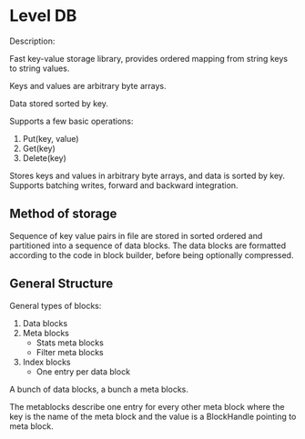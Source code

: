 # Level DB

Description:

Fast key-value storage library, provides ordered mapping from string keys to string values. 

Keys and values are arbitrary byte arrays. 

Data stored sorted by key. 

Supports a few basic operations:
1. Put(key, value)
2. Get(key)
3. Delete(key)

Stores keys and values in arbitrary byte arrays, and data is sorted by key. Supports batching writes, forward and backward integration. 

## Method of storage
Sequence of key value pairs in file are stored in sorted ordered and partitioned into a sequence of data blocks. The data blocks are formatted according to the code in block builder, before being optionally compressed.

## General Structure

General types of blocks:
1. Data blocks
2. Meta blocks
	- Stats meta blocks
	- Filter meta blocks
3. Index blocks
	- One entry per data block

A bunch of data blocks, a bunch a meta blocks. 

The metablocks describe one entry for every other meta block where the key is the name of the meta block and the value is a BlockHandle pointing to meta block. 

## 

